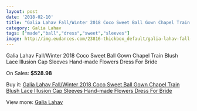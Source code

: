 ```yaml
---
layout: post
date: '2018-02-10'
title: "Galia Lahav Fall/Winter 2018 Coco Sweet Ball Gown Chapel Train Blush Lace Illusion Cap Sleeves Hand-made Flowers Dress For Bride"
category: Galia Lahav
tags: ["made","ball","dress","sweet","sleeves"]
image: http://img.eudances.com/23816-thickbox_default/galia-lahav-fall-winter-2018-coco-sweet-ball-gown-chapel-train-blush-lace-illusion-cap-sleeves-hand-made-flowers-dress-for-bride.jpg
---
```

Galia Lahav Fall/Winter 2018 Coco Sweet Ball Gown Chapel Train Blush Lace Illusion Cap Sleeves Hand-made Flowers Dress For Bride

On Sales: **$528.98**
<a href="https://www.eudances.com/en/galia-lahav/7914-galia-lahav-fall-winter-2018-coco-sweet-ball-gown-chapel-train-blush-lace-illusion-cap-sleeves-hand-made-flowers-dress-for-bride.html"><amp-img layout="responsive" width="600" height="600" src="//img.eudances.com/23816-thickbox_default/galia-lahav-fall-winter-2018-coco-sweet-ball-gown-chapel-train-blush-lace-illusion-cap-sleeves-hand-made-flowers-dress-for-bride.jpg" alt="Galia Lahav Fall/Winter 2018 Coco Sweet Ball Gown Chapel Train Blush Lace Illusion Cap Sleeves Hand-made Flowers Dress For Bride 0" /></a>
<a href="https://www.eudances.com/en/galia-lahav/7914-galia-lahav-fall-winter-2018-coco-sweet-ball-gown-chapel-train-blush-lace-illusion-cap-sleeves-hand-made-flowers-dress-for-bride.html"><amp-img layout="responsive" width="600" height="600" src="//img.eudances.com/23817-thickbox_default/galia-lahav-fall-winter-2018-coco-sweet-ball-gown-chapel-train-blush-lace-illusion-cap-sleeves-hand-made-flowers-dress-for-bride.jpg" alt="Galia Lahav Fall/Winter 2018 Coco Sweet Ball Gown Chapel Train Blush Lace Illusion Cap Sleeves Hand-made Flowers Dress For Bride 1" /></a>

Buy it: [Galia Lahav Fall/Winter 2018 Coco Sweet Ball Gown Chapel Train Blush Lace Illusion Cap Sleeves Hand-made Flowers Dress For Bride](https://www.eudances.com/en/galia-lahav/7914-galia-lahav-fall-winter-2018-coco-sweet-ball-gown-chapel-train-blush-lace-illusion-cap-sleeves-hand-made-flowers-dress-for-bride.html "Galia Lahav Fall/Winter 2018 Coco Sweet Ball Gown Chapel Train Blush Lace Illusion Cap Sleeves Hand-made Flowers Dress For Bride")

View more: [Galia Lahav](https://www.eudances.com/en/119-galia-lahav "Galia Lahav")
